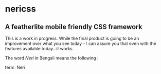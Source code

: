 # nericss
## A featherlite mobile friendly CSS framework

This is a work in progress. While the final product is going to be an improvement over what you see today - I can assure you that even with the features available today...it works.

The word *Neri* in Bengali means the following :

term: Neri
